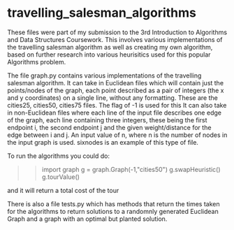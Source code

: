 # travelling_salesman_algorithms

These files were part of my submission to the 3rd Introduction to Algorithms and Data Structures Coursework. This involves various implementations of the travelling salesman algorithm as well as creating my own algorithm, based on further research into various heurisitics used for this popular Algorithms problem. 

The file graph.py contains various implementations of the travelling salesman algorithm. It can take in Euclidean files which will contain just the points/nodes of the graph, each point described as a pair of integers (the x and y coordinates) on a single line, without any formatting. These are the cities25, cities50, cities75 files. The flag of -1 is used for this 
It can also take in non-Euclidean files where each line of the input file describes one edge of the graph, each line containing three integers, these being the first endpoint i, the second endpoint j and the given weight/distance for the edge between i and j. An input value of n, where n is the number of nodes in the input graph is used. sixnodes is an example of this type of file. 

To run the algorithms you could do:
>>import graph 
>>g = graph.Graph(-1,"cities50")
>>g.swapHeuristic()
>>g.tourValue()

and it will return a total cost of the tour

There is also a file tests.py which has methods that return the times taken for the algorithms to return solutions to a randomnly generated Euclidean Graph and a graph with an optimal but planted solution.   




